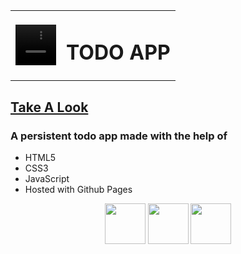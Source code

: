<table border="0">
 <tr>
    <td>
      <video src="./assets/clipboard.mp4" autoplay loop width="65" height="65"></video>
    </td>
    <td>
      <h1>TODO APP</h1>
    </td>
 </tr>
</table>

## <a href="https://tharun0120.github.io/TODO-JS/" target="_blank">Take A Look</a>

### A persistent todo app made with the help of

- HTML5
- CSS3
- JavaScript
- Hosted with Github Pages

<p align="center">
  <img src="https://github.com/tharun0120/tharun0120/blob/main/logos/html5.svg" width="65" height="65"/>
  <img src="https://github.com/tharun0120/tharun0120/blob/main/logos/css.svg" width="65" height="65"/>
  <img src="https://github.com/tharun0120/tharun0120/blob/main/logos/javascript.svg" width="65" height="65"/>
</p>
